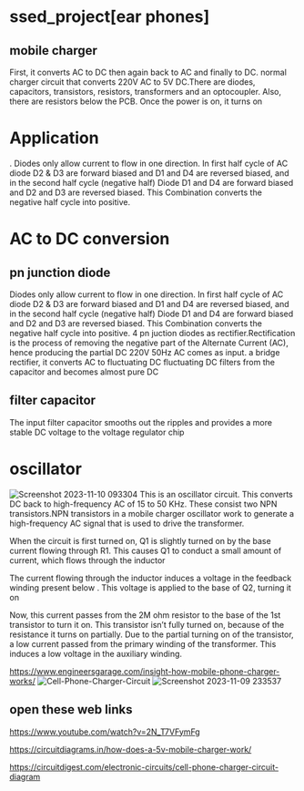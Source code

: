 # ssed_project[ear phones]
## mobile charger
First, it converts AC to DC then again back to AC and finally to DC.
normal charger circuit that converts 220V AC to 5V DC.There are diodes, capacitors, transistors, resistors, transformers and an optocoupler. Also, there are resistors below the PCB. Once the power is on, it turns on
# Application
.
Diodes only allow current to flow in one direction. In first half cycle of AC diode D2 & D3 are forward biased and D1 and D4 are reversed biased, and in the second half cycle (negative half) Diode D1 and D4 are forward biased and D2 and D3 are reversed biased. This Combination converts the negative half cycle into positive.
# AC to DC conversion 
## pn junction diode
Diodes only allow current to flow in one direction. In first half cycle of AC diode D2 & D3 are forward biased and D1 and D4 are reversed biased, and in the second half cycle (negative half) Diode D1 and D4 are forward biased and D2 and D3 are reversed biased. This Combination converts the negative half cycle into positive.
 4 pn juction diodes as rectifier.Rectification is the process of removing the negative part of the Alternate Current (AC), hence producing the partial DC
 220V 50Hz AC comes as input. a bridge rectifier, it converts AC to fluctuating DC
  fluctuating DC filters from the capacitor and becomes almost pure DC
## filter capacitor
   The input filter capacitor smooths out the ripples and
   provides a more stable DC voltage to the voltage regulator chip

# oscillator
![Screenshot 2023-11-10 093304](https://github.com/Ravikrishnan05/ssed_project/assets/134152503/d3f803d3-7eed-4856-9030-2f7f8fa3e777)
This is an oscillator circuit. This converts DC back to high-frequency AC of 15 to 50 KHz.
These consist two NPN transistors.NPN transistors in a mobile charger oscillator work to generate a high-frequency AC signal that is used to drive the transformer.

When the circuit is first turned on, Q1 is slightly turned on by the base current flowing through R1. This causes Q1 to conduct a small amount of current, which flows through the inductor

The current flowing through the inductor induces a voltage in the feedback winding present below . This voltage is applied to the base of Q2, turning it on

Now, this current passes from the 2M ohm resistor to the base of the 1st  transistor to turn it on. This transistor isn’t fully turned on, because of the resistance it turns on partially. Due to the partial turning on of the transistor, a low current passed from the primary winding of the transformer. This induces a low voltage in the auxiliary winding.

https://www.engineersgarage.com/insight-how-mobile-phone-charger-works/
![Cell-Phone-Charger-Circuit](https://github.com/Ravikrishnan05/ssed_project/assets/134152503/004248e6-e837-43d3-8667-35df0ef15f38)
![Screenshot 2023-11-09 233537](https://github.com/Ravikrishnan05/ssed_project/assets/134152503/91bcabb2-41e3-42ea-9e2c-6c1d3394d3d3)
## open these web links 
https://www.youtube.com/watch?v=2N_T7VFymFg

https://circuitdiagrams.in/how-does-a-5v-mobile-charger-work/

https://circuitdigest.com/electronic-circuits/cell-phone-charger-circuit-diagram
